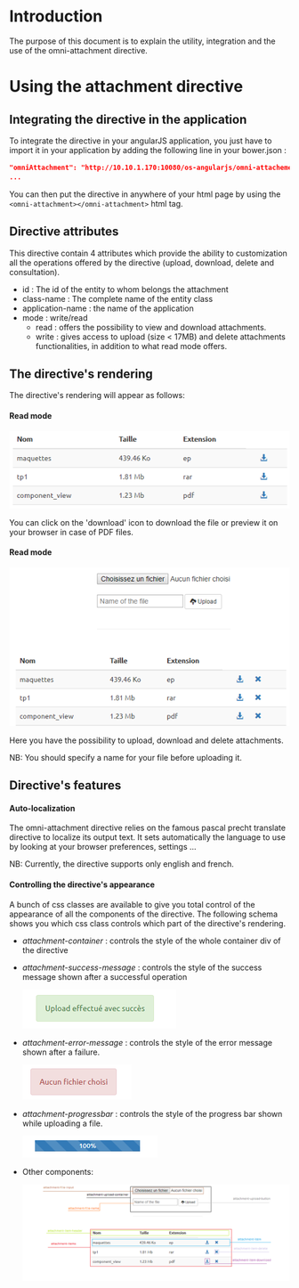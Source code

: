 # Introduction

The purpose of this document is to explain the utility, integration and the use of the omni-attachment directive.

# Using the attachment directive

## Integrating the directive in the application

To integrate the directive in your angularJS application, you just have to import it in your application by adding the following line in your bower.json :

```json
"omniAttachment": "http://10.10.1.170:10080/os-angularjs/omni-attachement.git",
...
```

You can then put the directive in anywhere of your html page by using the ```<omni-attachment></omni-attachment>``` html tag.

## Directive attributes

This directive contain 4 attributes which provide the ability to customization all the operations offered by the directive (upload, download, delete and consultation).
- id : The id of the entity to whom belongs the attachment
- class-name : The complete name of the entity class
- application-name : the name of the application
- mode : write/read
  - read : offers the possibility to view and download attachments.
  - write : gives access to upload (size < 17MB) and delete attachments functionalities, in addition to what read mode offers. 

## The directive's rendering

The directive's rendering will appear as follows:

#### Read mode

![Figure 1](images/read_mode.png "Figure 1")

You can click on the 'download' icon to download the file or preview it on your browser in case of PDF files.

#### Read mode

![Figure 2](images/write_mode.png "Figure 2")

Here you have the possibility to upload, download and delete attachments.

NB: You should specify a name for your file before uploading it.

## Directive's features

#### Auto-localization

The omni-attachment directive relies on the famous pascal precht translate directive to localize its output text. It sets automatically the language to use by looking at your browser preferences, settings ... 

NB: Currently, the directive supports only english and french.

#### Controlling the directive's appearance

A bunch of css classes are available to give you total control of the appearance of all the components of the directive.
The following schema shows you which css class controls which part of the directive's rendering.

+ *attachment-container* : controls the style of the whole container div of the directive

+ *attachment-success-message* : controls the style of the success message shown after a successful operation

  ![Figure 3](images/success_msg.png "Figure 3")

+ *attachment-error-message* : controls the style of the error message shown after a failure.

  ![Figure 4](images/error_msg.png "Figure 4")

+ *attachment-progressbar* : controls the style of the progress bar shown while uploading a file.

  ![Figure 5](images/progressbar.png "Figure 5")

+ Other components:

  ![Figure 6](images/schema.png "Figure 6")